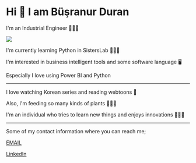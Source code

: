 # Hi 👋 I am Büşranur Duran

I'm an Industrial Engineer 👷🏻‍♀️

![](https://i.pinimg.com/736x/d8/ba/c4/d8bac472d23391a30bc4be2f9795f1a7.jpg)

I'm currently learning Python in SistersLab 👩🏻‍💻

I'm interested in business intelligent tools and some software language 🖥️

Especially I love using Power BI and Python  

--- 
I love watching Korean series and reading webtoons 🎎

Also, I'm feeding so many kinds of plants 🎍🌱🌵

I'm an individual who tries to learn new things and enjoys innovations 💁🏻‍♀️

---
Some of my contact information where you can reach me;

[EMAIL](duranbusra178@gmail.com)

[LinkedIn](nwww.linkedin.com/in/büşraduran)


